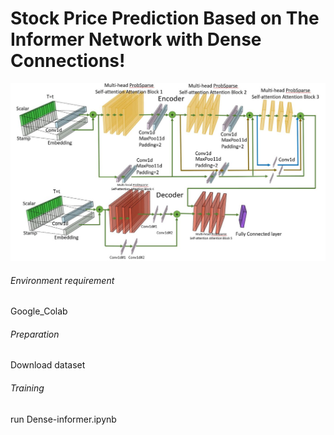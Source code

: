 # Stock Price Prediction Based on The Informer Network with Dense Connections!

![image](https://github.com/Chanpohsuan/Dense-Informer2025/blob/main/1.jpg)

###### Environment requirement
Google_Colab

###### Preparation
Download dataset

###### Training
run Dense-informer.ipynb
